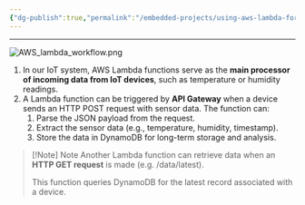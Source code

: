 ```yaml
---
{"dg-publish":true,"permalink":"/embedded-projects/using-aws-lambda-for-io-t-data-processing/"}
---
```


---

![AWS_lambda_workflow.png](/img/user/EmbeddedProjects/Reference%20images/AWS_lambda_workflow.png)

1. In our IoT system, AWS Lambda functions serve as the **main processor of incoming data from IoT devices**, such as temperature or humidity readings.
2. A Lambda function can be triggered by **API Gateway** when a device sends an HTTP POST request with sensor data. The function can:
	1. Parse the JSON payload from the request.
	2. Extract the sensor data (e.g., temperature, humidity, timestamp).
	3. Store the data in DynamoDB for long-term storage and analysis.

> [!Note] Note
> Another Lambda function can retrieve data when an **HTTP GET request** is made (e.g. /data/latest).  
> 
> This function queries DynamoDB for the latest record associated with a device.


